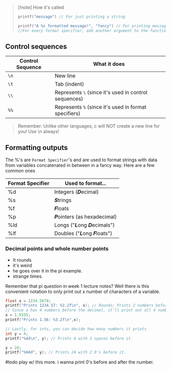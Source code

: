 
>[!note] How it's called 
>```c
>printf("message") // For just printing a string
>
>printf("A %s formatted message!", "fancy") // For printing messages with data in between. 
>//For every format specifier, add another argument to the function call
## Control sequences

| Control Sequence | What it does                                          |
| ---------------- | ----------------------------------------------------- |
| `\n`             | New line                                              |
| `\t`             | Tab (indent)                                          |
| `\\`             | Represents `\` (since it's used in control sequences) |
| `%%`             | Represents `%` (since it's used in format specifiers) |


> Remember: Unlike other languages, c will NOT create a new line for you! Use \n always!
## Formatting outputs
The %'s are `Format Specifier`'s and are used to format strings with data from variables concatenated in between in a fancy way. Here are a few common ones

| Format Specifier | Used to format...                   |
| ---------------- | ----------------------------------- |
| %d               | Integers (***D***ecimal)            |
| %s               | ***S***trings                       |
| %f               | ***F***loats                        |
| %p               | ***P***ointers (as hexadecimal)     |
| %ld              | Longs ("***L***ong ***D***ecimals") |
| %lf              | Doubles ("***L***ong ***F***loats") |

### Decimal points and whole number points
- It rounds
- it's weird
- he goes over it in the pi example.
- strange times.

Remember that pi question in week 1 lecture notes? Well there is this convenient notation to only print out x number of characters of a variable. 
```c
float x = 1234.5678;
printf("Prints 1234.57: %2.2f\n", x); // Rounds; Prints 2 numbers before the decimal, and 2 numbers after the decimal.  
// Since a has 4 numbers before the decimal, it'll print out all 4 numbers. 
x = 1.5555;
printf("Prints 1.56: %3.2f\n",x); 

// Lastly, for ints, you can decide how many numbers it prints
int y = 4; 
printf("%4d\n", y); // Prints 4 with 3 spaces before it.

y = 24;
printf("%04d", y); // Prints 24 with 2 0's before it.
```
#todo play w/ this more. i wanna print 0's before and after the number.

